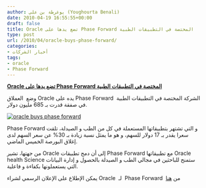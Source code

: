 ```yaml
---
author: يوغرطة بن علي (Youghourta Benali)
date: 2010-04-19 16:55:55+00:00
draft: false
title: Oracle تضع يدها على Phase Forward المختصة في التطبيقات الطبية
type: post
url: /2010/04/oracle-buys-phase-forward/
categories:
- أخبار الشركات
tags:
- oracle
- Phase Forward
---
```


[**Oracle تضع يدها على Phase Forward المختصة في التطبيقات الطبية**](http://www.it-scoop.com/2010/04/oracle-buys-phase-forward/)




وضع  العملاق Oracle يده على Phase Forward  الشركة المختصة في التطبيقات الطبية في صفقة قدرت بـ 685 مليون دولار.

[![oracle buys phase forward](http://www.it-scoop.com/wp-content/uploads/2010/04/Oracle-Phase-Forward.png)
](http://www.it-scoop.com/2010/04/oracle-buys-phase-forward/)

Phase Forward و التي تشتهر بتطبيقاتها المستعملة في كل من الطب و الصيدلة، تلقت سعرا يقدر بـ 17 دولار للسهم، و هو ما يمثل نسبة زيادة بـ 30% عن سعر السهم لدى إغلاق البورصة الخميس الماضي.

من جهتها، تشير Oracle إلى أن دمح تطبيقات Phase Forward مع تطبيقاتها Oracle health Science ستمنح للباحثين في مجالي الطب و الصيدلة بالحصول و إدارة البيانات التي يستعملونها بكفاءة و فاعلية.

يمكن الإطلاع على الإعلان الرسمي لشراء Oracle  لـ  Phase Forward  من [هنا](http://www.phaseforward.com/oracle/)
